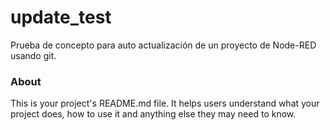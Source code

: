 update_test
===========

Prueba de concepto para auto actualización de un proyecto de Node-RED usando git.

### About

This is your project's README.md file. It helps users understand what your
project does, how to use it and anything else they may need to know.